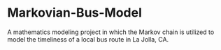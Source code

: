 # Markovian-Bus-Model
A mathematics modeling project in which the Markov chain is utilized to model the timeliness of a local bus route in La Jolla, CA.
